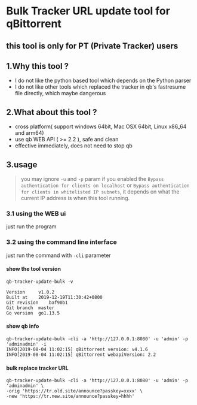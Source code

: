 # Bulk Tracker URL update tool for qBittorrent

## this tool is only for PT (Private Tracker) users

## 1.Why this tool ?

* I do not like the python based tool which depends on the Python parser
* I do not like other tools which replaced the tracker in qb's fastresume file directly, which maybe dangerous

## 2.What about this tool ?

* cross platform( support windows 64bit, Mac OSX 64bit, Linux x86_64 and arm64)
* use qb WEB API ( >= 2.2 ), safe and clean
* effective immediately, does not need to stop qb


## 3.usage

> you may ignore `-u` and `-p` param if you enabled the `Bypass authentication for clients on localhost` or `Bypass authentication for clients in whitelisted IP subnets`, it depends on what the current IP address is when this tool running.

### 3.1 using the WEB ui

just run the program

### 3.2 using the command line interface

just run the command with `-cli` parameter

#### show the tool version

```shell
qb-tracker-update-bulk -v

Version 	v1.0.2
Built at	2019-12-19T11:30:42+0800
Git revision	baf90b1
Git branch	master
Go version	go1.13.5
```


#### show qb info

```shell
qb-tracker-update-bulk -cli -a 'http://127.0.0.1:8080' -u 'admin' -p 'adminadmin' -i
INFO[2019-08-04 11:02:15] qBittorrent version: v4.1.6                  
INFO[2019-08-04 11:02:15] qBittorrent webapiVersion: 2.2
```

#### bulk replace tracker URL
```shell
qb-tracker-update-bulk -cli -a 'http://127.0.0.1:8080' -u 'admin' -p 'adminadmin' \
-orig 'https://tr.old.site/announce?passkey=xxxx' \
-new 'https://tr.new.site/announce?passkey=hhhh'
```
